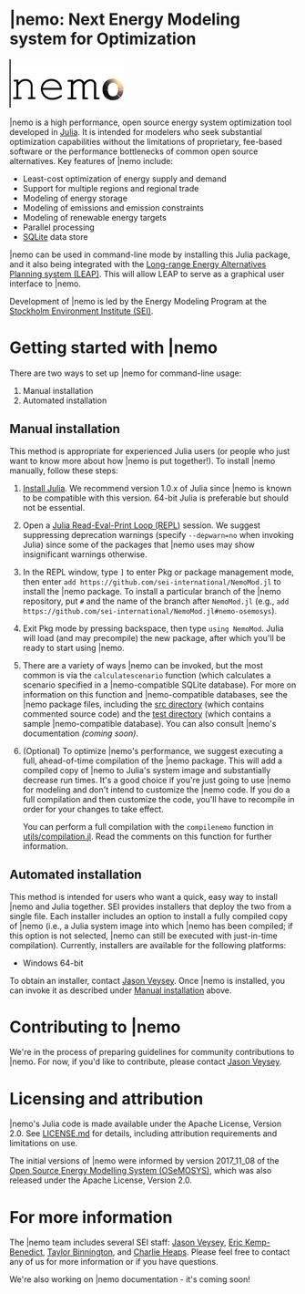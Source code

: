 # |nemo: Next Energy Modeling system for Optimization
![|nemo logo](docs/src/assets/nemo_logo_small.png)

|nemo is a high performance, open source energy system optimization tool developed in [Julia](https://julialang.org/).  It is intended for modelers who seek substantial optimization capabilities without the limitations of proprietary, fee-based software or the performance bottlenecks of common open source alternatives. Key features of |nemo include:

- Least-cost optimization of energy supply and demand
- Support for multiple regions and regional trade
- Modeling of energy storage
- Modeling of emissions and emission constraints
- Modeling of renewable energy targets
- Parallel processing
- [SQLite](https://www.sqlite.org/) data store

|nemo can be used in command-line mode by installing this Julia package, and it also being integrated with the [Long-range Energy Alternatives Planning system (LEAP)](https://www.energycommunity.org/). This will allow LEAP to serve as a graphical user interface to |nemo.

Development of |nemo is led by the Energy Modeling Program at the [Stockholm Environment Institute (SEI)](https://www.sei.org/).

# Getting started with |nemo

There are two ways to set up |nemo for command-line usage:

1. Manual installation
2. Automated installation

## Manual installation

This method is appropriate for experienced Julia users (or people who just want to know more about how |nemo is put together!). To install |nemo manually, follow these steps:

1. [Install Julia](https://julialang.org/downloads/). We recommend version 1.0.x of Julia since |nemo is known to be compatible with this version. 64-bit Julia is preferable but should not be essential.

2. Open a [Julia Read-Eval-Print Loop (REPL)](https://docs.julialang.org/en/v1/stdlib/REPL/#The-Julia-REPL-1) session. We suggest suppressing deprecation warnings (specify `--depwarn=no` when invoking Julia) since some of the packages that |nemo uses may show insignificant warnings otherwise.

3. In the REPL window, type `]` to enter Pkg or package management mode, then enter `add https://github.com/sei-international/NemoMod.jl` to install the |nemo package. To install a particular branch of the |nemo repository, put `#` and the name of the branch after `NemoMod.jl` (e.g., `add https://github.com/sei-international/NemoMod.jl#nemo-osemosys`).

4. Exit Pkg mode by pressing backspace, then type `using NemoMod`. Julia will load (and may precompile) the new package, after which you'll be ready to start using |nemo.

5. There are a variety of ways |nemo can be invoked, but the most common is via the `calculatescenario` function (which calculates a scenario specified in a |nemo-compatible SQLite database). For more on information on this function and |nemo-compatible databases, see the |nemo package files, including the [src directory](src) (which contains commented source code) and the [test directory](test) (which contains a sample |nemo-compatible database). You can also consult |nemo's documentation *(coming soon)*.

6. (Optional) To optimize |nemo's performance, we suggest executing a full, ahead-of-time compilation of the |nemo package. This will add a compiled copy of |nemo to Julia's system image and substantially decrease run times. It's a good choice if you're just going to use |nemo for modeling and don't intend to customize the |nemo code. If you do a full compilation and then customize the code, you'll have to recompile in order for your changes to take effect.

	You can perform a full compilation with the `compilenemo` function in [utils/compilation.jl](utils/compilation.jl). Read the comments on this function for further information.

## Automated installation

This method is intended for users who want a quick, easy way to install |nemo and Julia together. SEI provides installers that deploy the two from a single file. Each installer includes an option to install a fully compiled copy of |nemo (i.e., a Julia system image into which |nemo has been compiled; if this option is not selected, |nemo can still be executed with just-in-time compilation). Currently, installers are available for the following platforms:

- Windows 64-bit

To obtain an installer, contact [Jason Veysey](https://www.sei.org/people/jason-veysey/). Once |nemo is installed, you can invoke it as described under [Manual installation](https://github.com/sei-international/NemoMod.jl/blob/master/README.md#manual-installation) above.

# Contributing to |nemo

We're in the process of preparing guidelines for community contributions to |nemo. For now, if you'd like to contribute, please contact [Jason Veysey](https://www.sei.org/people/jason-veysey/).

# Licensing and attribution

|nemo's Julia code is made available under the Apache License, Version 2.0. See [LICENSE.md](LICENSE.md) for details, including attribution requirements and limitations on use.

The initial versions of |nemo were informed by version 2017_11_08 of the [Open Source Energy Modelling System (OSeMOSYS)](OSeMOSYS), which was also released under the Apache License, Version 2.0.

# For more information

The |nemo team includes several SEI staff: [Jason Veysey](https://www.sei.org/people/jason-veysey/), [Eric Kemp-Benedict](https://www.sei.org/people/eric-kemp-benedict/), [Taylor Binnington](https://www.sei.org/people/taylor-binnington/), and [Charlie Heaps](https://www.sei.org/people/charles-heaps/). Please feel free to contact any of us for more information or if you have questions.

We're also working on |nemo documentation - it's coming soon!
